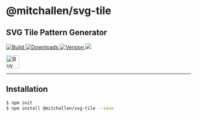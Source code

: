 @mitchallen/svg-tile
==
SVG Tile Pattern Generator
--
<p>
  <a href="https://npmjs.org/package/@mitchallen/svg-tile">
    <img src="https://img.shields.io/github/actions/workflow/status/mitchallen/drawing-kit/check.yaml" alt="Build">
  </a>

  <a href="https://npmjs.org/package/@mitchallen/svg-tile">
    <img src="http://img.shields.io/npm/dt/@mitchallen/svg-tile.svg?style=flat-square" alt="Downloads">
  </a>

  <a href="https://npmjs.org/package/@mitchallen/svg-tile">
    <img src="http://img.shields.io/npm/v/@mitchallen/svg-tile.svg?style=flat-square" alt="Version">
  </a>
  
  <a href="https://npmjs.org/package/@mitchallen/svg-tile">
    <img src="https://img.shields.io/github/license/mitchallen/drawing-kit.svg">
  </a>

  <br />

  <a href='https://ko-fi.com/A0A0KEIOY' target='_blank'><img height='36' style='border:0px;height:36px;' src='https://storage.ko-fi.com/cdn/kofi3.png?v=3' border='0' alt='Buy Me a Coffee at ko-fi.com' /></a>
  
</p>

* * *

## Installation

```sh
$ npm init
$ npm install @mitchallen/svg-tile --save
```
